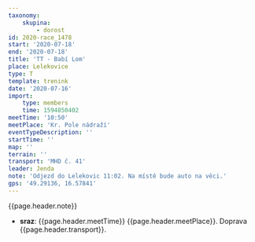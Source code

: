 ```yaml
---
taxonomy:
    skupina:
        - dorost
id: 2020-race_1478
start: '2020-07-18'
end: '2020-07-18'
title: 'TT - Babí Lom'
place: Lelekovice
type: T
template: trenink
date: '2020-07-16'
import:
    type: members
    time: 1594850402
meetTime: '10:50'
meetPlace: 'Kr. Pole nádraží'
eventTypeDescription: ''
startTime: ''
map: ''
terrain: ''
transport: 'MHD č. 41'
leader: Jenda
note: 'Odjezd do Lelekovic 11:02. Na místě bude auto na věci.'
gps: '49.29136, 16.57841'
---
```

{{page.header.note}}
* **sraz**: {{page.header.meetTime}} {{page.header.meetPlace}}. Doprava {{page.header.transport}}.
